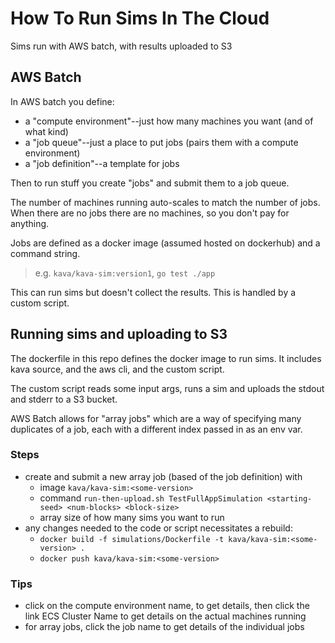 # How To Run Sims In The Cloud

Sims run with AWS batch, with results uploaded to S3

## AWS Batch

In AWS batch you define:

- a "compute environment"--just how many machines you want (and of what kind)
- a "job queue"--just a place to put jobs (pairs them with a compute environment)
- a "job definition"--a template for jobs

Then to run stuff you create "jobs" and submit them to a job queue.

The number of machines running auto-scales to match the number of jobs. When there are no jobs there are no machines, so you don't pay for anything.

Jobs are defined as a docker image (assumed hosted on dockerhub) and a command string.  
>e.g. `kava/kava-sim:version1`, `go test ./app`

This can run sims but doesn't collect the results. This is handled by a custom script.

## Running sims and uploading to S3

The dockerfile in this repo defines the docker image to run sims. It includes kava source, and the aws cli, and the custom script.

The custom script reads some input args, runs a sim and uploads the stdout and stderr to a S3 bucket.

AWS Batch allows for "array jobs" which are a way of specifying many duplicates of a job, each with a different index passed in as an env var.

### Steps

- create and submit a new array job (based of the job definition) with
  - image `kava/kava-sim:<some-version>`
  - command `run-then-upload.sh TestFullAppSimulation <starting-seed> <num-blocks> <block-size>`
  - array size of how many sims you want to run
- any changes needed to the code or script necessitates a rebuild:
  - `docker build -f simulations/Dockerfile -t kava/kava-sim:<some-version> .`
  - `docker push kava/kava-sim:<some-version>`

### Tips

- click on the compute environment name, to get details, then click the link ECS Cluster Name to get details on the actual machines running
- for array jobs, click the job name to get details of the individual jobs
